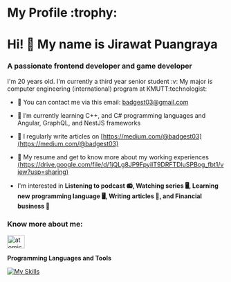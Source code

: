 <h1> My Profile :trophy: </h1>

# Hi! :wave: My name is Jirawat  Puangraya
<h3>A passionate frontend developer and game developer</h3>

<p align="left"> I'm 20 years old. I'm currently a third year senior student :v:
My major is computer engineering (international) program at KMUTT:technologist:</p>

- 📧 You can contact me via this email: badgest03@gmail.com
- 🌱 I’m currently learning C++, and C# programming languages and Angular, GraphQL, and NestJS frameworks

- 📝 I regularly write articles on [https://medium.com/@badgest03](https://medium.com/@badgest03)

- 📄 My resume and get to know more about my working experiences [(https://drive.google.com/file/d/1jQLg8JP9FpyiIT9DRFTDluSPBog_fbt1/view?usp=sharing)](https://drive.google.com/file/d/1jQLg8JP9FpyiIT9DRFTDluSPBog_fbt1/view?usp=sharing)

- I'm interested in **Listening to podcast :radio:, Watching series :desktop_computer:, Learning new programming language :desktop_computer:, Writing articles :memo:, and Financial business :money_with_wings:**

<h3 align="left">Know more about me:</h3>
<p align="left">
<a href="https://instagram.com/atomicz_pk7" target="blank"><img align="center" src="https://raw.githubusercontent.com/rahuldkjain/github-profile-readme-generator/master/src/images/icons/Social/instagram.svg" alt="atomicz_pk7" height="30" width="40" /></a>

**Programming Languages and Tools**

[![My Skills](https://skillicons.dev/icons?i=js,html,css,c,cpp,c-sharp,py,nodejs,expressjs,discord,figma,git,github,matlab,mysql,mongodb,php,ps,pr,blender,react,graphql,prisma,nextjs,tailwindcss,nestjs,linux,unity,vscode)](https://skillicons.dev)
